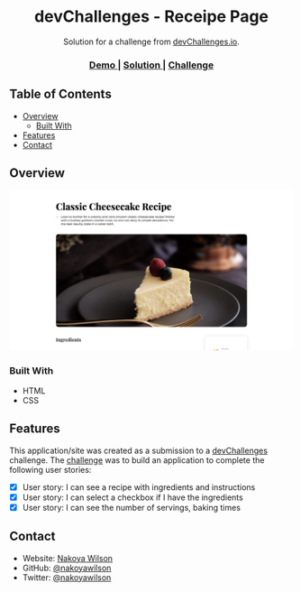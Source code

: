 <!-- Please update value in the {}  -->

<h1 align="center">devChallenges - Receipe Page</h1>

<div align="center">
   Solution for a challenge from  <a href="http://devchallenges.io" target="_blank">devChallenges.io</a>.
</div>

<div align="center">
  <h3>
    <a href="https://nakoyawilson.github.io/devChallenges-recipe-page/">
      Demo
    </a>
    <span> | </span>
    <a href="https://devchallenges.io/solutions/KEVVOSa60An8FFdNFQHs">
      Solution
    </a>
    <span> | </span>
    <a href="https://devchallenges.io/challenges/OEKdUZ6xs0h99C38XVht">
      Challenge
    </a>
  </h3>
</div>

<!-- TABLE OF CONTENTS -->

## Table of Contents

- [Overview](#overview)
  - [Built With](#built-with)
- [Features](#features)
- [Contact](#contact)

<!-- OVERVIEW -->

## Overview

![](./images/screenshot.png)

### Built With

- HTML
- CSS

## Features

This application/site was created as a submission to a [devChallenges](https://devchallenges.io/challenges) challenge. The [challenge](https://devchallenges.io/challenges/TtUjDt19eIHxNQ4n5jps) was to build an application to complete the following user stories:

- [x] User story: I can see a recipe with ingredients and instructions
- [x] User story: I can select a checkbox if I have the ingredients
- [x] User story: I can see the number of servings, baking times

## Contact

- Website: [Nakoya Wilson](https://nakoyawilson.netlify.app/)
- GitHub: [@nakoyawilson](https://github.com/nakoyawilson)
- Twitter: [@nakoyawilson](https://twitter.com/nakoyawilson)
